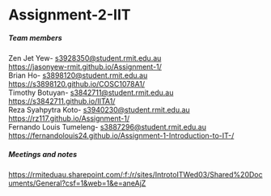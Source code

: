 # Assignment-2-IIT
##### Team members
Zen Jet Yew- s3928350@student.rmit.edu.au  
https://jasonyew-rmit.github.io/Assignment-1/  
Brian Ho- s3898120@student.rmit.edu.au  
https://s3898120.github.io/COSC1078A1/  
Timothy Botuyan- s3842711@student.rmit.edu.au  
https://s3842711.github.io/IITA1/  
Reza Syahpytra Koto- s3940230@student.rmit.edu.au  
https://rz117.github.io/Assignment-1/  
Fernando Louis Tumeleng- s3887296@student.rmit.edu.au  
https://fernandolouis24.github.io/Assignment-1-Introduction-to-IT-/
##### Meetings and notes
https://rmiteduau.sharepoint.com/:f:/r/sites/IntrotoITWed03/Shared%20Documents/General?csf=1&web=1&e=aneAjZ